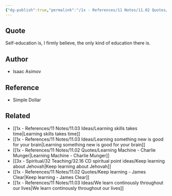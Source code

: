```yaml
---
{"dg-publish":true,"permalink":"/1x - References/11 Notes/11.02 Quotes/Self-education is the only kind of education there is - Isaac Asimov/","title":"Self-education is the only kind of education there is - Isaac Asimov","noteIcon":"","created":"2023-08-25T16:44:43.960+03:00","updated":"2024-02-14T20:18:39.589+03:00"}
---
```



## Quote
Self-education is, I firmly believe, the only kind of education there is.

## Author
- Isaac Asimov
## Reference
- Simple Dollar
## Related
- [[1x - References/11 Notes/11.03 Ideas/Learning skills takes time\|Learning skills takes time]]
- [[1x - References/11 Notes/11.03 Ideas/Learning something new is good for your brain\|Learning something new is good for your brain]]
- [[1x - References/11 Notes/11.02 Quotes/Learning Machine - Charlie Munger\|Learning Machine - Charlie Munger]]
- [[3x - Spiritual/32 Teaching/32.16 CD spiritual point ideas/Keep learning about Jehovah\|Keep learning about Jehovah]]
- [[1x - References/11 Notes/11.02 Quotes/Keep learning - James Clear\|Keep learning - James Clear]]
- [[1x - References/11 Notes/11.03 Ideas/We learn continously throughout our lives\|We learn continously throughout our lives]]